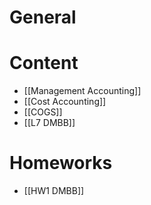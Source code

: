 # General

# Content
- [[Management Accounting]]
- [[Cost Accounting]]
- [[COGS]]
- [[L7 DMBB]]

# Homeworks
- [[HW1 DMBB]]

